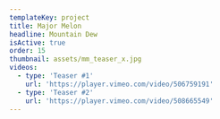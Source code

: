 ```yaml
---
templateKey: project
title: Major Melon
headline: Mountain Dew
isActive: true
order: 15
thumbnail: assets/mm_teaser_x.jpg
videos:
  - type: 'Teaser #1'
    url: 'https://player.vimeo.com/video/506759191'
  - type: 'Teaser #2'
    url: 'https://player.vimeo.com/video/508665549'
---
```

